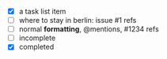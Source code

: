 - [x] a task list item
- [ ] where to stay in berlin: issue #1 refs
- [ ] normal **formatting**, @mentions, #1234 refs
- [ ] incomplete
- [x] completed
